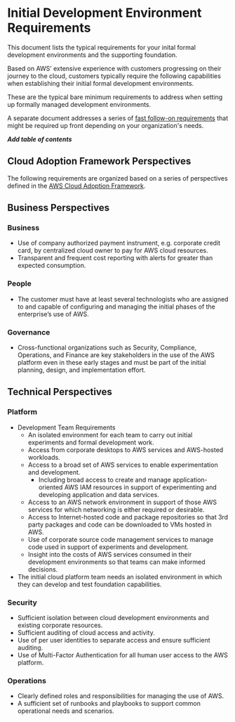 # Initial Development Environment Requirements

This document lists the typical requirements for your inital formal development environments and the supporting foundation.

Based on AWS’ extensive experience with customers progressing on their journey to the cloud, customers typically require the following capabilities when establishing their initial formal development environments.

These are the typical bare minimum requirements to address when setting up formally managed development environments.

A separate document addresses a series of [fast follow-on requirements](../2-fast-follow-on/1-1-requirements.md) that might be required up front depending on your organization's needs.

***Add table of contents***

## Cloud Adoption Framework Perspectives

The following requirements are organized based on a series of perspectives defined in the [AWS Cloud Adoption Framework](https://aws.amazon.com/professional-services/CAF/).

## Business Perspectives

### Business
* Use of company authorized payment instrument, e.g. corporate credit card, by centralized cloud owner to pay for AWS cloud resources.
* Transparent and frequent cost reporting with alerts for greater than expected consumption.

### People
* The customer must have at least several technologists who are assigned to and capable of configuring and managing the initial phases of the enterprise’s use of AWS.

### Governance
* Cross-functional organizations such as Security, Compliance, Operations, and Finance are key stakeholders in the use of the AWS platform even in these early stages and must be part of the initial planning, design, and implementation effort.

## Technical Perspectives

### Platform
* Development Team Requirements
  * An isolated environment for each team to carry out initial experiments and formal development work.
  * Access from corporate desktops to AWS services and AWS-hosted workloads.
  * Access to a broad set of AWS services to enable experimentation and development.
      * Including broad access to create and manage application-oriented AWS IAM resources in support of experimenting and developing application and data services.
  * Access to an AWS network environment in support of those AWS services for which networking is either required or desirable.
  * Access to Internet-hosted code and package repositories so that 3rd party packages and code can be downloaded to VMs hosted in AWS.
  * Use of corporate source code management services to manage code used in support of experiments and development.
  * Insight into the costs of AWS services consumed in their development environments so that teams can make informed decisions.
* The initial cloud platform team needs an isolated environment in which they can develop and test foundation capabilities.

### Security
* Sufficient isolation between cloud development environments and existing corporate resources.
* Sufficient auditing of cloud access and activity.
* Use of per user identities to separate access and ensure sufficient auditing.
* Use of Multi-Factor Authentication for all human user access to the AWS platform.

### Operations
* Clearly defined roles and responsibilities for managing the use of AWS.
* A sufficient set of runbooks and playbooks to support common operational needs and scenarios.